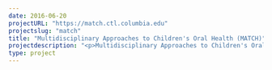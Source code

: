 ```yaml
---
date: 2016-06-20
projectURL: "https://match.ctl.columbia.edu"
projectslug: "match"
title: "Multidisciplinary Approaches to Children's Oral Health (MATCH)"
projectdescription: "<p>Multidisciplinary Approaches to Children's Oral Health (MATCH) is a set of online learning modules which serve as resources for practicing and future pediatric dentists to learn how they can work with other health care professionals to ensure a child's oral health and overall well-being. Children's oral health is determined by social, behavioral, genetic, nutritional, and educational factors--as well as by dental care. MATCH is an innovative effort to demonstrate how partnering with experts from these fields can enhance a dentist's practice and help children and their families obtain the highest levels of oral health.</p><p>MATCH features information on professionals such as social workers and pediatricians and suggests ways dentists can work most effectively with them. Documentary-style videos present interviews with pediatric dentists and other professionals who have successfully worked together.</p><p>The site was developed with Dr. Burton Edelstein, professor of clinical dentistry and clinical health policy and management. MATCH wass funded by a $1.6 million, 5-year grant from the Health Resources and Services Administration (HRSA) for the training of post-doctoral dentists.</p>"
type: project
---
```


